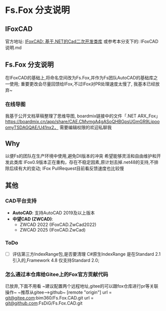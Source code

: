 # Fs.Fox 分支说明
## IFoxCAD

官方地址: [IFoxCAD: 基于.NET的Cad二次开发类库](https://gitee.com/inspirefunction/ifoxcad)
或参考本分支下的:  IFoxCAD 说明.md


## Fs.Fox 分支说明

在IFoxCAD的基础上,将命名空间改为Fs.Fox,并作为Fs团队AutoCAD的基础库之一使用;
重要更改会尽量回馈给IFox,不过IFox对PR处理速度太慢了, 我基本已经放弃~
### 在线导图
我基于公开文档草稿整理了思维导图, boardmix链接中的文件「.NET ARX_Fox」
https://boardmix.cn/app/share/CAE.CMvmgA4gASoQHBGpsUGmGR9LipooomyTSDAGQAE/U41nx2，
需要编辑权限的欢迎私聊我

## Why

以便Fs的团队在生产环境中使用,避免Dll版本的冲突
希望能够灵活和自由维护和开发此类库
IFox0.9版本正在重构，存在不稳定因素,原计划去掉.net48的支持,不排除后续有大的变动;
IFox PullRequest目前看反馈速度也比较慢

## 其他

### CAD平台支持
- **AutoCAD**: 支持AutoCAD 2019及以上版本
- **中望CAD (ZWCAD)**: 
  - ZWCAD 2022 (IFoxCAD.ZwCad2022)
  - ZWCAD 2025 (IFoxCAD.ZwCad)

### ToDo
- [ ] 评估第三方IndexRange包,是否要清理
C#原生IndexRange 是在Standard 2.1引入的,Framework 4.8 仅支持Standard 2.0;


### 怎么通过本仓库给Gitee上的Fox官方贡献代码
已放弃,下面不用看
~建议配置两个远程地址,gitee的可以跟fox仓库进行pr等关联操作~
~推荐从gitee-->github~
[remote "origin"]
	url = git@gitee.com:bim360/Fs.Fox.CAD.git
	url = git@github.com:FsDiG/Fs.Fox.CAD.git
